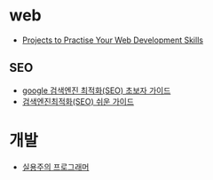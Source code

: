 # web
- [Projects to Practise Your Web Development Skills
](https://dev.to/belanigaurav/projects-to-practise-your-web-development-skills-3g3n)
## SEO
- [google 검색엔진 최적화(SEO) 초보자 가이드](https://support.google.com/webmasters/answer/7451184?hl=ko&ref_topic=9460495)
- [검색엔진최적화(SEO) 쉬운 가이드](https://blog.usefulparadigm.com/%EA%B2%80%EC%83%89%EC%97%94%EC%A7%84%EC%B5%9C%EC%A0%81%ED%99%94-seo-%EC%89%AC%EC%9A%B4-%EA%B0%80%EC%9D%B4%EB%93%9C-f003911b0a79)

# 개발
- [실용주의 프로그래머](http://www.kyobobook.co.kr/product/detailViewKor.laf?ejkGb=KOR&mallGb=KOR&barcode=9788966261031&orderClick=LEA&Kc=)